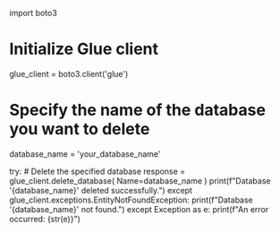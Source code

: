 import boto3

# Initialize Glue client
glue_client = boto3.client('glue')

# Specify the name of the database you want to delete
database_name = 'your_database_name'

try:
    # Delete the specified database
    response = glue_client.delete_database(
        Name=database_name
    )
    print(f"Database '{database_name}' deleted successfully.")
except glue_client.exceptions.EntityNotFoundException:
    print(f"Database '{database_name}' not found.")
except Exception as e:
    print(f"An error occurred: {str(e)}")
